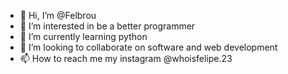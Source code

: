 - 👋 Hi, I’m @Felbrou
- 👀 I’m interested in be a better programmer
- 🌱 I’m currently learning python
- 💞️ I’m looking to collaborate on software and web development
- 📫 How to reach me my instagram @whoisfelipe.23

<!---
Felbrou/Felbrou is a ✨ special ✨ repository because its `README.md` (this file) appears on your GitHub profile.
You can click the Preview link to take a look at your changes.
--->

